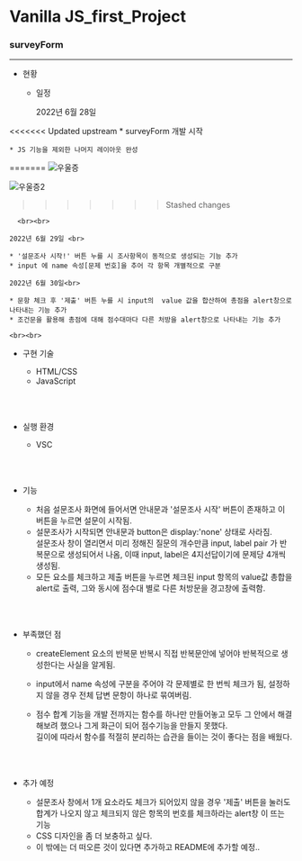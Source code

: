 <h1>Vanilla JS_first_Project</h1>

<h3>surveyForm</h3>

-----------------------------------------------------------------------------

* 현황

  * 일정

    2022년 6월 28일<br>

<<<<<<< Updated upstream
    * surveyForm 개발 시작<br>
  
    * JS 기능을 제외한 나머지 레이아웃 완성
=======
  ![우울증](../../images/READEME/우울증.jpg)
  
  ![우울증2](../../images/READEME/우울증2.jpg)
>>>>>>> Stashed changes
  
      <br><br>
  
    2022년 6월 29일 <br>
  
    * '설문조사 시작!' 버튼 누를 시 조사항목이 동적으로 생성되는 기능 추가
    * input 에 name 속성[문제 번호]을 추어 각 항목 개별적으로 구분
  
    2022년 6월 30일<br>
  
    * 문항 체크 후 '제출' 버튼 누를 시 input의  value 값을 합산하여 총점을 alert창으로 나타내는 기능 추가
    * 조건문을 활용해 총점에 대해 점수대마다 다른 처방을 alert창으로 나타내는 기능 추가
  
    <br><br>
  
  * 구현 기술
  
    * HTML/CSS
    * JavaScript
  
    <br><br>
  
  * 실행 환경
  
    * VSC 
  
    <br><br>
  
  * 기능
  
    * 처음 설문조사 화면에 들어서면 안내문과 '설문조사 시작' 버튼이 존재하고 이 버튼을 누르면 설문이 시작됨.
    * 설문조사가 시작되면 안내문과 button은 display:'none' 상태로 사라짐.<br>설문조사 창이 열리면서 미리 정해진 질문의 개수만큼 input, label pair 가 반복문으로 생성되어서 나옴, 이때 input, label은 4지선답이기에 문제당 4개씩 생성됨.
    * 모든 요소를 체크하고 제출 버튼을 누르면 체크된 input 항목의 value값 총합을 alert로 출력, 그와 동시에 점수대 별로 다른 처방문을 경고창에 출력함.
  
    <br><br>
  
  * 부족했던 점
  
    * createElement 요소의 반복문 반복시 직접 반복문안에 넣어야 반복적으로 생성한다는 사실을 알게됨.
  
    * input에서 name 속성에 구분을 주어야 각 문제별로 한 번씩 체크가 됨, 설정하지 않을 경우 전체 답변 문항이 하나로 묶여버림. 
  
    * 점수 합계 기능을 개발 전까지는 함수를 하나만 만들어놓고 모두 그 안에서 해결해보려 했으나 그게 화근이 되어 점수기능을 만들지 못했다. <br> 길이에 따라서 함수를 적절히 분리하는 습관을 들이는 것이 좋다는 점을 배웠다. 
  
      <br><br>
  
  * 추가 예정
  
    * 설문조사 창에서 1개 요소라도 체크가 되어있지 않을 경우 '제출' 버튼을 눌러도 합계가 나오지 않고 체크되지 않은 항목의 번호를 체크하라는 alert창 이 뜨는 기능
    * CSS 디자인을 좀 더 보충하고 싶다. 
    * 이 밖에는 더 떠오른 것이 있다면 추가하고 README에 추가할 예정.. 
  
  
  
  
  
  
  
  
  
  
